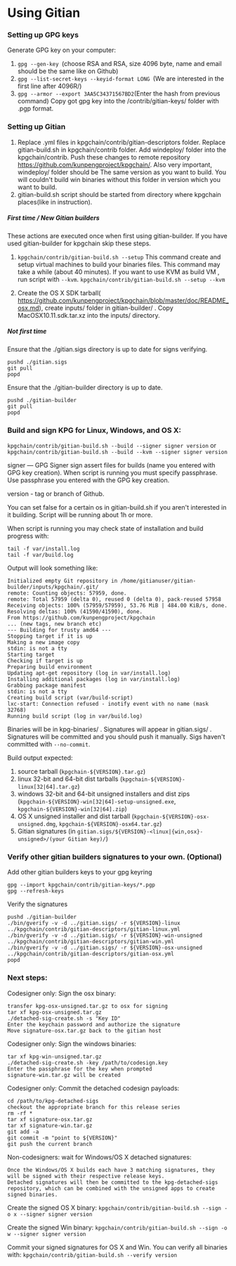 Using Gitian
====================
### Setting up GPG keys
Generate GPG key on your computer:
1. ```gpg --gen-key ```(choose RSA and RSA, size 4096 byte, name and email should be the same like on Github)
2. ```gpg --list-secret-keys --keyid-format LONG ```(We are interested in the first line after 4096R/)
3. ```gpg --armor --export 3AA5C34371567BD2```(Enter the hash from previous command)
Copy got gpg key into the /contrib/gitian-keys/ folder with .pgp format.
### Setting up Gitian
1. Replace .yml files in kpgchain/contrib/gitian-descriptors folder. Replace gitian-build.sh in kpgchain/contrib folder. Add windeploy/ folder into the kpgchain/contrib. Push these changes to remote repository https://github.com/kunpengproject/kpgchain/. Also very important, windeploy/ folder should be The same version as you want to build. You will couldn't build win binaries without this folder in version which you want to build.
2. gitian-build.sh script should be started from directory where kpgchain places(like in instruction).
##### First time / New Gitian builders
These actions are executed once when first using gitian-builder. If you have used gitian-builder for kpgchain skip these steps.
1. ```kpgchain/contrib/gitian-build.sh --setup``` This command create and setup virtual machines to build your binaries files. This command may take a while (about 40 minutes). If you want to use KVM as build VM , run script with ```--kvm```.
    ```kpgchain/contrib/gitian-build.sh --setup --kvm```

2. Create the OS X SDK tarball( https://github.com/kunpengproject/kpgchain/blob/master/doc/README_osx.md), create inputs/ folder in gitian-builder/ . Copy MacOSX10.11.sdk.tar.xz into the inputs/ directory.
##### Not first time
Ensure that the ./gitian.sigs directory is up to date for signs verifying.

    pushd ./gitian.sigs
    git pull
    popd

Ensure that the ./gitian-builder directory is up to date.

    pushd ./gitian-builder
    git pull
    popd

### Build and sign KPG for Linux, Windows, and OS X:

  ```kpgchain/contrib/gitian-build.sh --build --signer signer version``` or 
  ```kpgchain/contrib/gitian-build.sh --build --kvm --signer signer version```

signer — GPG Signer sign assert files for builds (name you entered with GPG key creation). When script is running you must specify passphrase. Use passphrase you entered with the GPG key creation. 

version - tag or branch of Github.

You can set false for a certain os in gitian-build.sh if you aren't interested in it building.
Script will be running about 1h or more.

When script is running you may check state of installation and build progress with:

    tail -f var/install.log
    tail -f var/build.log
    
Output will look something like:
    
    Initialized empty Git repository in /home/gitianuser/gitian-builder/inputs/kpgchain/.git/
    remote: Counting objects: 57959, done.
    remote: Total 57959 (delta 0), reused 0 (delta 0), pack-reused 57958
    Receiving objects: 100% (57959/57959), 53.76 MiB | 484.00 KiB/s, done.
    Resolving deltas: 100% (41590/41590), done.
    From https://github.com/kunpengproject/kpgchain
    ... (new tags, new branch etc)
    --- Building for trusty amd64 ---
    Stopping target if it is up
    Making a new image copy
    stdin: is not a tty
    Starting target
    Checking if target is up
    Preparing build environment
    Updating apt-get repository (log in var/install.log)
    Installing additional packages (log in var/install.log)
    Grabbing package manifest
    stdin: is not a tty
    Creating build script (var/build-script)
    lxc-start: Connection refused - inotify event with no name (mask 32768)
    Running build script (log in var/build.log)


Binaries will be in kpg-binaries/ . Signatures will appear in gitian.sigs/ . Signatures will be committed and you should push it manually. Sigs haven't committed with ```--no-commit```.

Build output expected:

  1. source tarball (`kpgchain-${VERSION}.tar.gz`)
  2. linux 32-bit and 64-bit dist tarballs (`kpgchain-${VERSION}-linux[32|64].tar.gz`)
  3. windows 32-bit and 64-bit unsigned installers and dist zips (`kpgchain-${VERSION}-win[32|64]-setup-unsigned.exe`, `kpgchain-${VERSION}-win[32|64].zip`)
  4. OS X unsigned installer and dist tarball (`kpgchain-${VERSION}-osx-unsigned.dmg`, `kpgchain-${VERSION}-osx64.tar.gz`)
  5. Gitian signatures (in `gitian.sigs/${VERSION}-<linux|{win,osx}-unsigned>/(your Gitian key)/`)

### Verify other gitian builders signatures to your own. (Optional)

Add other gitian builders keys to your gpg keyring

    gpg --import kpgchain/contrib/gitian-keys/*.pgp
    gpg --refresh-keys

Verify the signatures

    pushd ./gitian-builder
    ./bin/gverify -v -d ../gitian.sigs/ -r ${VERSION}-linux ../kpgchain/contrib/gitian-descriptors/gitian-linux.yml
    ./bin/gverify -v -d ../gitian.sigs/ -r ${VERSION}-win-unsigned ../kpgchain/contrib/gitian-descriptors/gitian-win.yml
    ./bin/gverify -v -d ../gitian.sigs/ -r ${VERSION}-osx-unsigned ../kpgchain/contrib/gitian-descriptors/gitian-osx.yml
    popd

### Next steps:

Codesigner only: Sign the osx binary:

    transfer kpg-osx-unsigned.tar.gz to osx for signing
    tar xf kpg-osx-unsigned.tar.gz
    ./detached-sig-create.sh -s "Key ID"
    Enter the keychain password and authorize the signature
    Move signature-osx.tar.gz back to the gitian host

Codesigner only: Sign the windows binaries:

    tar xf kpg-win-unsigned.tar.gz
    ./detached-sig-create.sh -key /path/to/codesign.key
    Enter the passphrase for the key when prompted
    signature-win.tar.gz will be created

Codesigner only: Commit the detached codesign payloads:

    cd /path/to/kpg-detached-sigs
    checkout the appropriate branch for this release series
    rm -rf *
    tar xf signature-osx.tar.gz
    tar xf signature-win.tar.gz
    git add -a
    git commit -m "point to ${VERSION}"
    git push the current branch

Non-codesigners: wait for Windows/OS X detached signatures:

    Once the Windows/OS X builds each have 3 matching signatures, they will be signed with their respective release keys.
    Detached signatures will then be committed to the kpg-detached-sigs repository, which can be combined with the unsigned apps to create signed binaries.

Create the signed OS X binary:
```kpgchain/contrib/gitian-build.sh --sign -o x --signer signer version```

Create the signed Win binary:
```kpgchain/contrib/gitian-build.sh --sign -o w --signer signer version```

Commit your signed signatures for OS X and Win.
You can verify all binaries with:
```kpgchain/contrib/gitian-build.sh --verify version```